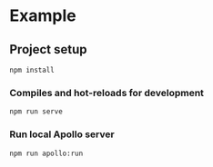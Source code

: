# Example

## Project setup
```
npm install
```

### Compiles and hot-reloads for development
```
npm run serve
```

### Run local Apollo server
```
npm run apollo:run
```
